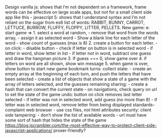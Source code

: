 Design
  vanilla js: shows that I’m not dependent on a framework, frame words can be effective on large scale apps, but not for a small client side app like this
		- javascript 5: shows that I understand syntax and I’m not reliant on the sugar from es6
	list of words: RABBIT, BUNNY, CARROT, LETTUCE, BURROW,
FLUFFY, FLOPPY, LITTER, PELLETS.
	New game: e: start game => 
		1. select a word at random, 
			- remove that word from the words array, 
			- assign it as selected word
			- Show a blank line for each letter of the word
			- show count of guesses (max is 8)
		2. create a button for each letter.
			- on click:
				- disable button
				- check if letter on button is in selected word
				- if letter in word, show letter in list
				- if letter not in word, subtract one guess and draw the hangman picture
		3. If guess === 0, show game over
		4. if letters on word are all shown, show win message
		5. when game is over, show button to start new game
bookmark turns: collect state:
		- create an empty array at the beginning of each turn, and push the letters that have been selected
		- create a list of objects that show a state of a game with the array of  letters selected, and the guesses remaining
	sharing:
		- create a hash that can convert the current state
			- on navigations, check query on url to set the state of the game
	undo: button on click removes last letter selected
		- if letter was not in selected word, add guess (no more than 8)
		- if letter was in selected word, remove letter from being displayed
standards-complaint web browser
		- use css files, not html attributes
security: client side tampering: 
		- don’t show the list of available words
		- url must have some sort of hash that hides the state of the game
		https://blog.jscrambler.com/the-most-effective-way-to-protect-client-side-javascript-applications/
proxer-friendly? 
